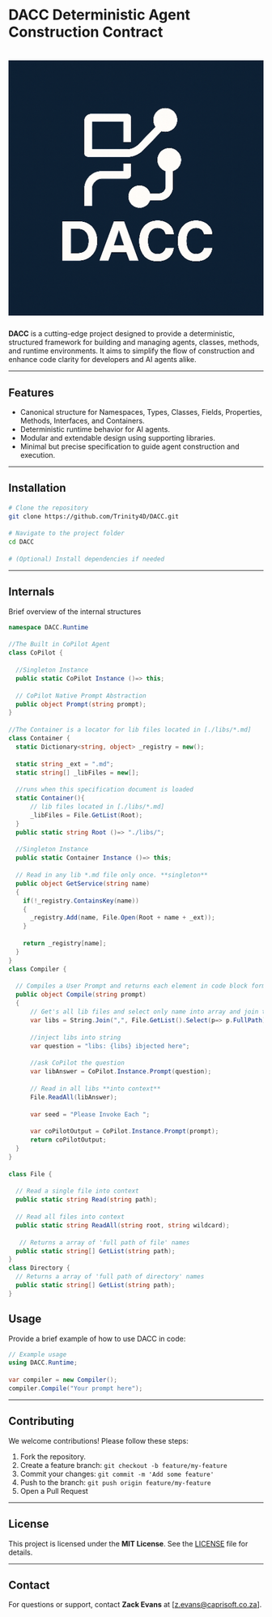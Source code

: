 # &#x20;DACC Deterministic Agent Construction Contract

# ![DACC Logo](logo.png)

**DACC** is a cutting-edge project designed to provide a deterministic, structured framework for building and managing agents, classes, methods, and runtime environments. It aims to simplify the flow of construction and enhance code clarity for developers and AI agents alike.

---

## Features

- Canonical structure for Namespaces, Types, Classes, Fields, Properties, Methods, Interfaces, and Containers.
- Deterministic runtime behavior for AI agents.
- Modular and extendable design using supporting libraries.
- Minimal but precise specification to guide agent construction and execution.

---

## Installation

```bash
# Clone the repository
git clone https://github.com/Trinity4D/DACC.git

# Navigate to the project folder
cd DACC

# (Optional) Install dependencies if needed
```

---

## Internals

Brief overview of the internal structures

```csharp
namespace DACC.Runtime

//The Built in CoPilot Agent
class CoPilot {  
  
  //Singleton Instance
  public static CoPilot Instance ()=> this;

  // CoPilot Native Prompt Abstraction
  public object Prompt(string prompt);
}

//The Container is a locator for lib files located in [./libs/*.md]
class Container { 
  static Dictionary<string, object> _registry = new();
  
  static string _ext = ".md";
  static string[] _libFiles = new[];

  //runs when this specification document is loaded
  static Container(){
      // lib files located in [./libs/*.md]
      _libFiles = File.GetList(Root);
  }
  public static string Root ()=> "./libs/";

  //Singleton Instance
  public static Container Instance ()=> this;
  
  // Read in any lib *.md file only once. **singleton**
  public object GetService(string name)
  {
    if(!_registry.ContainsKey(name))
    {
      _registry.Add(name, File.Open(Root + name + _ext));
    }

    return _registry[name];
  }
}
class Compiler {  
  
  // Compiles a User Prompt and returns each element in code block format
  public object Compile(string prompt)
  {
      // Get's all lib files and select only name into array and join the string
      var libs = String.Join(",", File.GetList().Select(p=> p.FullPath));

      //inject libs into string
      var question = "libs: {libs} ibjected here";

      //ask CoPilot the question
      var libAnswer = CoPilot.Instance.Prompt(question);
      
      // Read in all libs **into context**
      File.ReadAll(libAnswer);

      var seed = "Please Invoke Each ";

      var coPilotOutput = CoPilot.Instance.Prompt(prompt);
      return coPilotOutput;
  }
}

class File {  

  // Read a single file into context
  public static string Read(string path);
  
  // Read all files into context
  public static string ReadAll(string root, string wildcard);

   // Returns a array of 'full path of file' names
  public static string[] GetList(string path);
}
class Directory {  
  // Returns a array of 'full path of directory' names
  public static string[] GetList(string path);
}
```

## Usage

Provide a brief example of how to use DACC in code:

```csharp
// Example usage
using DACC.Runtime;

var compiler = new Compiler();
compiler.Compile("Your prompt here");
```

---

## Contributing

We welcome contributions! Please follow these steps:

1. Fork the repository.
2. Create a feature branch: `git checkout -b feature/my-feature`
3. Commit your changes: `git commit -m 'Add some feature'`
4. Push to the branch: `git push origin feature/my-feature`
5. Open a Pull Request

---

## License

This project is licensed under the **MIT License**. See the [LICENSE](LICENSE) file for details.

---

## Contact

For questions or support, contact **Zack Evans** at [[z.evans@caprisoft.co.za](mailto\:z.evans@caprisoft.co.za)].

